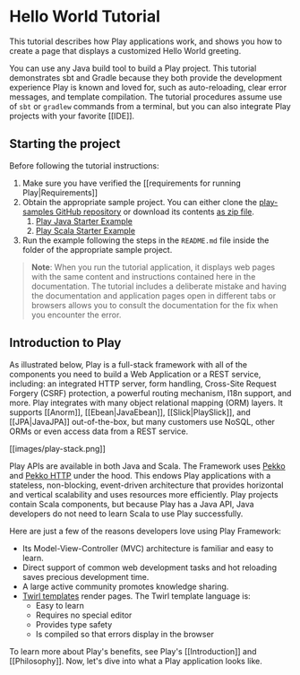 <!--- Copyright (C) from 2022 The Play Framework Contributors <https://github.com/playframework>, 2011-2021 Lightbend Inc. <https://www.lightbend.com> -->

# Hello World Tutorial

This tutorial describes how Play applications work, and shows you how to create a page that displays a customized Hello World greeting. 

You can use any Java build tool to build a Play project. This tutorial demonstrates sbt and Gradle because they both provide the development experience Play is known and loved for, such as auto-reloading, clear error messages, and template compilation. The tutorial procedures assume use of `sbt` or `gradlew` commands from a terminal, but you can also integrate Play projects with your favorite [[IDE]].

## Starting the project

Before following the tutorial instructions:

1. Make sure you have verified the [[requirements for running Play|Requirements]]
1. Obtain the appropriate sample project. You can either clone the [play-samples GitHub repository](https://github.com/playframework/play-samples) or download its contents [as zip file](https://github.com/playframework/play-samples/archive/refs/heads/2.9.x.zip).
    1. [Play Java Starter Example](https://github.com/playframework/play-samples/tree/2.9.x/play-java-starter-example)
    1. [Play Scala Starter Example](https://github.com/playframework/play-samples/tree/2.9.x/play-scala-starter-example)
1. Run the example following the steps in the `README.md` file inside the folder of the appropriate sample project.

 
> **Note**: When you run the tutorial application, it displays web pages with the same content and instructions contained here in the documentation. The tutorial includes a deliberate mistake and having the documentation and application pages open in different tabs or browsers allows you to consult the documentation for the fix when you encounter the error.

## Introduction to Play

As illustrated below, Play is a full-stack framework with all of the components you need to build a Web Application or a REST service, including: an integrated HTTP server, form handling, Cross-Site Request Forgery (CSRF) protection, a powerful routing mechanism, I18n support, and more. Play integrates with many object relational mapping (ORM) layers. It supports [[Anorm]], [[Ebean|JavaEbean]], [[Slick|PlaySlick]], and [[JPA|JavaJPA]] out-of-the-box, but many customers use NoSQL, other ORMs or even access data from a REST service.

[[images/play-stack.png]]

Play APIs are available in both Java and Scala. The Framework uses [Pekko](https://pekko.apache.org/) and [Pekko HTTP](https://pekko.apache.org/docs/pekko-http/current/) under the hood. This endows Play applications with a stateless, non-blocking, event-driven architecture that provides horizontal and vertical scalability and uses resources more efficiently. Play projects contain Scala components, but because Play has a Java API, Java developers do not need to learn Scala to use Play successfully.

Here are just a few of the reasons developers love using Play Framework:

- Its Model-View-Controller (MVC) architecture is familiar and easy to learn.
- Direct support of common web development tasks and hot reloading saves precious development time.
- A large active community promotes knowledge sharing.
- [Twirl templates](https://github.com/playframework/twirl) render pages. The Twirl template language is:
    - Easy to learn
    - Requires no special editor
    - Provides type safety
    - Is compiled so that errors display in the browser

To learn more about Play's benefits, see Play's [[Introduction]] and [[Philosophy]]. Now, let's dive into what a Play application looks like.
